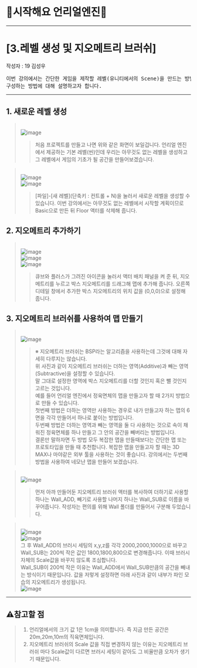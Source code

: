 # :raccoon:시작해요 언리얼엔진🌳


---
# [3.레벨 생성 및 지오메트리 브러쉬]
작성자 : 19 김성우

<pre>
이번 강의에서는 간단한 게임을 제작할 레벨(유니티에서의 Scene)을 만드는 방법과 지오메트리를
구성하는 방법에 대해 설명하고자 합니다.
</pre>

---
## 1. 새로운 레벨 생성
> <br>![image](./Pic/p1.png)
>> 처음 프로젝트를 만들고 나면 위와 같은 화면이 보일겁니다. 언리얼 엔진에서 제공하는 기본 레벨(씬)인데 우리는 아무것도 없는 레벨을 생성하고 그 레벨에서 게임의 기초가 될 공간을 만들어보겠습니다.

> <br>![image](./Pic/p3.png)
> <br>![image](./Pic/p4.png)
> > [파일]-[새 레벨](단축키 : 컨트롤 + N)을 눌러서 새로운 레벨을 생성할 수 있습니다. 이번 강의에서는 아무것도 없는 레벨에서 시작할 계획이므로 Basic으로 만든 뒤 Floor 액터를 삭제해 줍니다. 



## 2. 지오메트리 추가하기
> <br>![image](./Pic/p5.png)
> <br>![image](./Pic/p6.png)
> <br>![image](./Pic/p7.png)
> > 큐브와 플러스가 그려진 아이콘을 눌러서 액터 배치 패널을 켜 준 뒤, 지오메트리를 누르고 박스 지오메트리를 드래그해 맵에 추가해 줍니다.
> > 오른쪽 디테일 창에서 추가한 박스 지오메트리의 위치 값을 (0,0,0)으로 설정해 줍니다.

## 3. 지오메트리 브러쉬를 사용하여 맵 만들기
> <br>![image](./Pic/p8.png)
> > ※ 지오메트리 브러쉬는 BSP라는 알고리즘을 사용하는데 그것에 대해 자세히 다루지는 않습니다.
> > <br>위 사진과 같이 지오메트리 브러쉬는 더하는 영역(Additive)과 빼는 영역(Subtractive)을 설정할 수 있습니다.
> > <br>말 그대로 설정한 영역에 박스 지오메트리를 더할 것인지 혹은 뺄 것인지 고르는 것입니다.
> > <br>예를 들어 언리얼 엔진에서 정육면체의 맵을 만들고자 할 때 2가지 방법으로 만들 수 있습니다.
> > <br>첫번째 방법은 더하는 영역만 사용하는 경우로 내가 만들고자 하는 맵의 6면을 각각 만들어서 하나로 붙이는 방법입니다.
> > <br>두번째 방법은 더하는 영역과 빼는 영역을 둘 다 사용하는 것으로 속이 채워진 정육면체를 하나 만들고 그 안의 공간을 빼버리는 방법입니다.
> > <br>결론만 말하자면 두 방법 모두 복잡한 맵을 만들때보다는 간단한 맵 또는 프로토타입을 만들 때 추천합니다. 복잡한 맵을 만들고자 할 때는 3D MAX나 마야같은 외부 툴을 사용하는 것이 좋습니다.
> > 강의에서는 두번째 방법을 사용하여 네모난 맵을 만들어 보겠습니다.

> <br>![image](./Pic/p9.png)
> > 먼저 아까 만들어둔 지오메트리 브러쉬 액터를 복사하여 더하기로 사용할 하나는 Wall_ADD, 빼기로 사용할 나머지 하나는 Wall_SUB로 이름을 바꾸어줍니다. 작성자는 편의를 위해 Wall 폴더를 만들어서 구분해 두었습니다.

> <br>![image](./Pic/p10.png)
> <br>![image](./Pic/p11.png)
> <br> 그 후 Wall_ADD의 브러시 세팅의 x,y,z를 각각 2000,2000,1000으로 바꾸고 Wall_SUB는 200씩 작은 값인 1800,1800,800으로 변경해줍니다. 이때 브러시 자체의 Scale값을 바꾸지 않도록 조심합니다.
> <br> Wall_SUB이 200씩 작은 이유는 Wall_ADD에서 Wall_SUB만큼의 공간을 빼내는 방식이기 때문입니다. 값을 저렇게 설정하면 아래 사진과 같이 내부가 파인 모습의 지오메트리가 생성됩니다.
> <br>![image](./Pic/p12.png)
---
## ⚠️참고할 점
> 1. 언리얼에서의 크기 값 1은 1cm을 의미합니다. 즉 지금 만든 공간은 20m,20m,10m의 직육면체입니다.
> 2. 지오메트리 브러쉬의 Scale 값을 직접 변경하지 않는 이유는 지오메트리 브러쉬 마다 Scale값이 다르면 브러시 세팅이 같아도 그 비율만큼 오차가 생기기 때문입니다.

